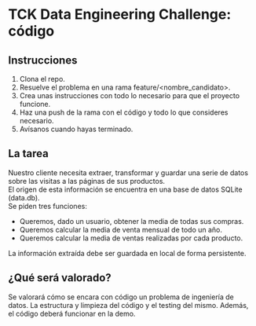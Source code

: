 # TCK Data Engineering Challenge: código 

## Instrucciones 
1. Clona el repo.
2. Resuelve el problema en una rama feature/<nombre_candidato>.
3. Crea unas instrucciones con todo lo necesario para que el proyecto funcione.
4. Haz una push de la rama con el código y todo lo que consideres necesario. 
5. Avísanos cuando hayas terminado. 

## La tarea 
Nuestro cliente necesita extraer, transformar y guardar una serie de datos sobre las visitas a las páginas de sus productos.  
El origen de esta información se encuentra en una base de datos SQLite (data.db).  
Se piden tres funciones:  
- Queremos, dado un usuario, obtener la media de todas sus compras.  
- Queremos calcular la media de venta mensual de todo un año.  
- Queremos calcular la media de ventas realizadas por cada producto.

La información extraída debe ser guardada en local de forma persistente.

## ¿Qué será valorado?

Se valorará cómo se encara con código un problema de ingeniería de datos. La estructura y limpieza del código y el testing del mismo.
Además, el código deberá funcionar en la demo.
